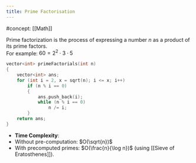 ```yaml
---
title: Prime Factorisation
---
```


#concept: [[Math]]

Prime factorization is the process of expressing a number $n$ as a product of its prime factors.  
For example: $60 = 2^2 \cdot 3 \cdot 5$

```cpp
vector<int> primeFactorials(int n)
{
    vector<int> ans;
    for (int i = 2, x = sqrt(n); i <= x; i++)
        if (n % i == 0)
        {
            ans.push_back(i);
            while (n % i == 0)
                n /= i;
        }
    return ans;
}
```

- **Time Complexity**:
- Without pre-computation: $O(\sqrt{n})$
- With precomputed primes: $O(\frac{n}{\log n})$ (using [[Sieve of Eratosthenes]]).
